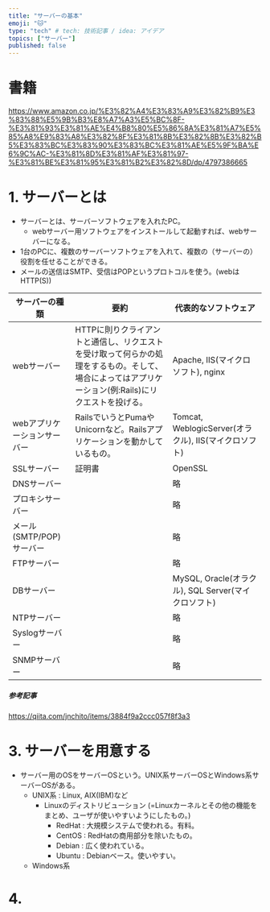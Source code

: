 ```yaml
---
title: "サーバーの基本"
emoji: "🐱"
type: "tech" # tech: 技術記事 / idea: アイデア
topics: ["サーバー"]
published: false
---
```


# 書籍
https://www.amazon.co.jp/%E3%82%A4%E3%83%A9%E3%82%B9%E3%83%88%E5%9B%B3%E8%A7%A3%E5%BC%8F-%E3%81%93%E3%81%AE%E4%B8%80%E5%86%8A%E3%81%A7%E5%85%A8%E9%83%A8%E3%82%8F%E3%81%8B%E3%82%8B%E3%82%B5%E3%83%BC%E3%83%90%E3%83%BC%E3%81%AE%E5%9F%BA%E6%9C%AC-%E3%81%8D%E3%81%AF%E3%81%97-%E3%81%BE%E3%81%95%E3%81%B2%E3%82%8D/dp/4797386665

# 1. サーバーとは
- サーバーとは、サーバーソフトウェアを入れたPC。
  - webサーバー用ソフトウェアをインストールして起動すれば、webサーバーになる。
- 1台のPCに、複数のサーバーソフトウェアを入れて、複数の（サーバーの）役割を任せることができる。
- メールの送信はSMTP、受信はPOPというプロトコルを使う。(webはHTTP(S))

| サーバーの種類 | 要約 | 代表的なソフトウェア |
| ---- | ---- | ---- |
| webサーバー | HTTPに則りクライアントと通信し、リクエストを受け取って何らかの処理をするもの。そして、場合によってはアプリケーション(例:Rails)にリクエストを投げる。 | Apache, IIS(マイクロソフト), nginx |
| webアプリケーションサーバー | RailsでいうとPumaやUnicornなど。Railsアプリケーションを動かしているもの。 | Tomcat, WeblogicServer(オラクル), IIS(マイクロソフト) |
| SSLサーバー | 証明書 | OpenSSL |
| DNSサーバー |  | 略 |
| プロキシサーバー |  | 略 |
| メール(SMTP/POP)サーバー |  | 略 |
| FTPサーバー |  | 略 |
| DBサーバー |  | MySQL, Oracle(オラクル), SQL Server(マイクロソフト) |
| NTPサーバー |  | 略 |
| Syslogサーバー |  | 略 |
| SNMPサーバー |  | 略 |

##### 参考記事
https://qiita.com/jnchito/items/3884f9a2ccc057f8f3a3

# 3. サーバーを用意する
- サーバー用のOSをサーバーOSという。UNIX系サーバーOSとWindows系サーバーOSがある。
  - UNIX系 : Linux, AIX(IBM)など
    - Linuxのディストリビューション (=Linuxカーネルとその他の機能をまとめ、ユーザが使いやすいようにしたもの。)
      - RedHat : 大規模システムで使われる。有料。
      - CentOS : RedHatの商用部分を除いたもの。
      - Debian : 広く使われている。
      - Ubuntu : Debianベース。使いやすい。
  - Windows系

# 4. 